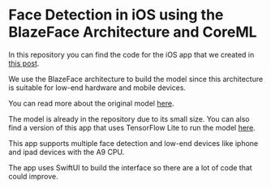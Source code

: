 # Face Detection in iOS using the BlazeFace Architecture and CoreML

In this repository you can find the code for the iOS app that we created in [this post](https://vincentblog.xyz/posts/blaze-face-in-i-os-using-core-ml).

We use the BlazeFace architecture to build the model since this architecture is suitable for low-end hardware and mobile devices.

You can read more about the original model [here](https://vincentblog.xyz/posts/face-detection-for-low-end-hardware-using-the-blaze-face-architecture).

The model is already in the repository due to its small size. You can also find a version of this app that uses TensorFlow Lite to run the model [here](https://github.com/vincent1bt/blazeface-ios-tflite).

This app supports multiple face detection and low-end devices like iphone and ipad devices with the A9 CPU.

The app uses SwiftUI to build the interface so there are a lot of code that could improve.